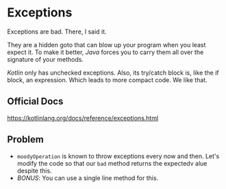 # Exceptions

Exceptions are bad. There, I said it.

They are a hidden goto that can blow up your program when you least expect it. To make it better, _Java_ forces you to carry them all over the signature of your methods.

_Kotlin_ only has unchecked exceptions. Also, its try/catch block is, like the if block, an expression. Which leads to more compact code. We like that.

## Official Docs

https://kotlinlang.org/docs/reference/exceptions.html


## Problem

- `moodyOperation` is known to throw exceptions every now and then. Let's modify the code so that our `bad` method returns the expectedv alue despite this.
- *BONUS*: You can use a single line method for this.
